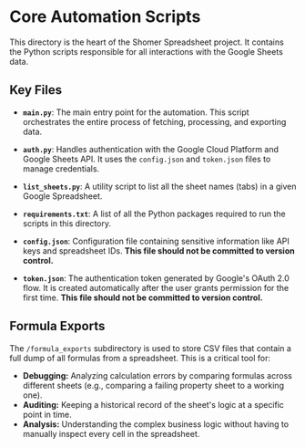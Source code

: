 # Core Automation Scripts

This directory is the heart of the Shomer Spreadsheet project. It contains the Python scripts responsible for all interactions with the Google Sheets data.

## Key Files

-   **`main.py`**: The main entry point for the automation. This script orchestrates the entire process of fetching, processing, and exporting data.

-   **`auth.py`**: Handles authentication with the Google Cloud Platform and Google Sheets API. It uses the `config.json` and `token.json` files to manage credentials.

-   **`list_sheets.py`**: A utility script to list all the sheet names (tabs) in a given Google Spreadsheet.

-   **`requirements.txt`**: A list of all the Python packages required to run the scripts in this directory.

-   **`config.json`**: Configuration file containing sensitive information like API keys and spreadsheet IDs. **This file should not be committed to version control.**

-   **`token.json`**: The authentication token generated by Google's OAuth 2.0 flow. It is created automatically after the user grants permission for the first time. **This file should not be committed to version control.**

## Formula Exports

The `/formula_exports` subdirectory is used to store CSV files that contain a full dump of all formulas from a spreadsheet. This is a critical tool for:

-   **Debugging:** Analyzing calculation errors by comparing formulas across different sheets (e.g., comparing a failing property sheet to a working one).
-   **Auditing:** Keeping a historical record of the sheet's logic at a specific point in time.
-   **Analysis:** Understanding the complex business logic without having to manually inspect every cell in the spreadsheet. 